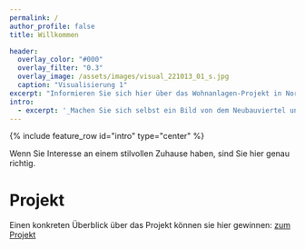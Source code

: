 ```yaml
---
permalink: /
author_profile: false
title: Willkommen

header:
  overlay_color: "#000"
  overlay_filter: "0.3"
  overlay_image: /assets/images/visual_221013_01_s.jpg
  caption: "Visualisierung 1"
excerpt: "Informieren Sie sich hier über das Wohnanlagen-Projekt in Nordhausen Nord, mit dem unverfänglichen Blick Richtung Rüdigsdorfer Schweiz."
intro: 
  - excerpt: '_Machen Sie sich selbst ein Bild von dem Neubauviertel und schlendern Sie doch einfach mal durch die Straßen `Heidelbergblick` und `Zum Gumpetal`_, in 99734 Nordhausen'
---
```


{% include feature_row id="intro" type="center" %}

Wenn Sie Interesse an einem stilvollen Zuhause haben, sind Sie hier genau richtig.

# Projekt

Einen konkreten Überblick über das Projekt können sie hier gewinnen: [zum Projekt](/project)

